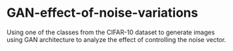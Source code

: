 # GAN-effect-of-noise-variations
Using one of the classes from the CIFAR-10 dataset to generate images using GAN architecture to analyze the effect of controlling the noise vector.
